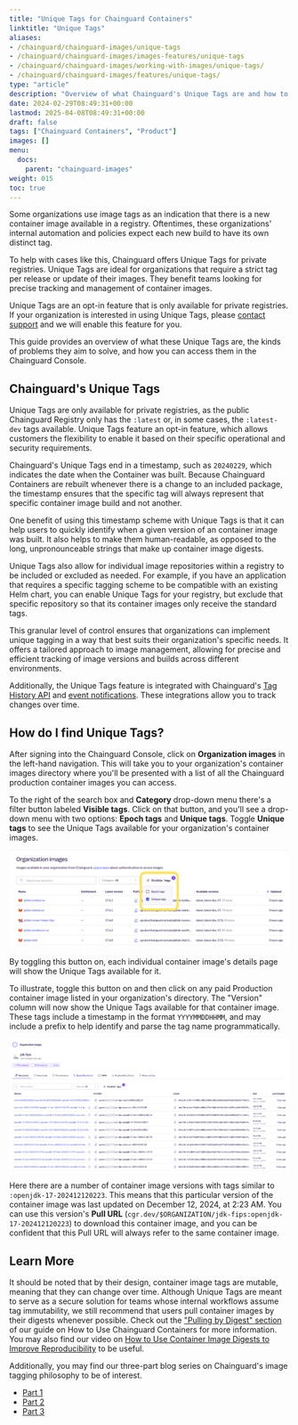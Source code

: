 ```yaml
---
title: "Unique Tags for Chainguard Containers"
linktitle: "Unique Tags"
aliases:
- /chainguard/chainguard-images/unique-tags
- /chainguard/chainguard-images/images-features/unique-tags
- /chainguard/chainguard-images/working-with-images/unique-tags/
- /chainguard/chainguard-images/features/unique-tags/
type: "article"
description: "Overview of what Chainguard's Unique Tags are and how to access them."
date: 2024-02-29T08:49:31+00:00
lastmod: 2025-04-08T08:49:31+00:00
draft: false
tags: ["Chainguard Containers", "Product"]
images: []
menu:
  docs:
    parent: "chainguard-images"
weight: 015
toc: true
---
```


Some organizations use image tags as an indication that there is a new container image available in a registry. Oftentimes, these organizations' internal automation and policies expect each new build to have its own distinct tag.

To help with cases like this, Chainguard offers Unique Tags for private registries. Unique Tags are ideal for organizations that require a strict tag per release or update of their images. They benefit teams looking for precise tracking and management of container images.

Unique Tags are an opt-in feature that is only available for private registries. If your organization is interested in using Unique Tags, please [contact support](https://support.chainguard.dev/hc/en-us) and we will enable this feature for you.

This guide provides an overview of what these Unique Tags are, the kinds of problems they aim to solve, and how you can access them in the Chainguard Console.

## Chainguard's Unique Tags

Unique Tags are only available for private registries, as the public Chainguard Registry only has the `:latest` or, in some cases, the `:latest-dev` tags available. Unique Tags feature an opt-in feature, which allows customers the flexibility to enable it based on their specific operational and security requirements.

Chainguard's Unique Tags end in a timestamp, such as `20240229`, which indicates the date when the Container was built. Because Chainguard Containers are rebuilt whenever there is a change to an included package, the timestamp ensures that the specific tag will always represent that specific container image build and not another.

One benefit of using this timestamp scheme with Unique Tags is that it can help users to quickly identify when a given version of an container image was built. It also helps to make them human-readable, as opposed to the long, unpronounceable strings that make up container image digests.

Unique Tags also allow for individual image repositories within a registry to be included or excluded as needed. For example, if you have an application that requires a specific tagging scheme to be compatible with an existing Helm chart, you can enable Unique Tags for your registry, but exclude that specific repository so that its container images only receive the standard tags.

This granular level of control ensures that organizations can implement unique tagging in a way that best suits their organization's specific needs. It offers a tailored approach to image management, allowing for precise and efficient tracking of image versions and builds across different environments.

Additionally, the Unique Tags feature is integrated with Chainguard's [Tag History API](/chainguard/chainguard-images/using-the-tag-history-api/) and [event notifications](/chainguard/administration/cloudevents/events-reference/). These integrations allow you to track changes over time.

## How do I find Unique Tags?

After signing into the Chainguard Console, click on **Organization images** in the left-hand navigation. This will take you to your organization's container images directory where you'll be presented with a list of all the Chainguard production container images you can access.

To the right of the search box and **Category** drop-down menu there's a filter button labeled **Visible tags**. Click on that button, and you'll see a drop-down menu with two options: **Epoch tags** and **Unique tags**. Toggle **Unique tags** to see the Unique Tags available for your organization's container images.

![Screenshot of the Organization images page, showing container images in a table. The "Visible Tags" select box is highlighted with a yellow box, showing the option "Unique tags" checked.](unique-tags-01.png)

By toggling this button on, each individual container image's details page will show the Unique Tags available for it.

To illustrate, toggle this button on and then click on any paid Production container image listed in your organization's directory. The "Version" column will now show the Unique Tags available for that container image. These tags include a timestamp in the format `YYYYMMDDHHMM`, and may include a prefix to help identify and parse the tag name programmatically.

![This screenshot shows the ten most recently built versions of an image that has unique tags enabled.](unique-tags-02.png)

Here there are a number of container image versions with tags similar to `:openjdk-17-202412120223`. This means that this particular version of the container image was last updated on December 12, 2024, at 2:23 AM. You can use this version's **Pull URL** (`cgr.dev/$ORGANIZATION/jdk-fips:openjdk-17-202412120223`) to download this container image, and you can be confident that this Pull URL will always refer to the same container image.


## Learn More

It should be noted that by their design, container image tags are mutable, meaning that they can change over time. Although Unique Tags are meant to serve as a secure solution for teams whose internal workflows assume tag immutability, we still recommend that users pull container images by their digests whenever possible. Check out the ["Pulling by Digest" section](/chainguard/chainguard-images/how-to-use-chainguard-images/#pulling-by-digest) of our guide on How to Use Chainguard Containers for more information. You may also find our video on [How to Use Container Image Digests to Improve Reproducibility](/chainguard/chainguard-images/videos/container-image-digests/) to be useful.

Additionally, you may find our three-part blog series on Chainguard's image tagging philosophy to be of interest.

* [Part 1](https://www.chainguard.dev/unchained/chainguards-image-tagging-philosophy-enabling-high-velocity-updates-pt-1-of-3?utm_source=docs)
* [Part 2](https://www.chainguard.dev/unchained/chainguards-image-tagging-philosophy-enabling-high-velocity-updates-pt-2-of-3)
* [Part 3](https://www.chainguard.dev/unchained/chainguards-image-tagging-philosophy-enabling-high-velocity-updates-pt-3-of-3)
